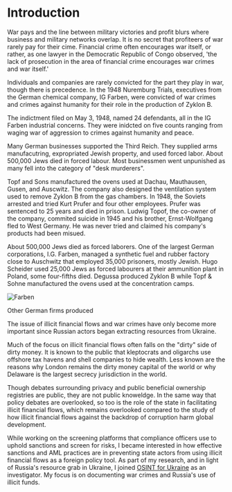 # Introduction

War pays and the line between military victories and profit blurs where business and military networks overlap. It is no secret that profiteers of war rarely pay for their cime. Financial crime often encourages war itself, or rather, as one lawyer in the Democratic Republic of Congo observed, 'the lack of prosecution in the area of financial crime encourages war crimes and war itself.'


Individuals and companies are rarely convicted for the part they play in war, though there is precedence. In the 1948 Nuremburg Trials, executives from the German chemical company, IG Farben, were convicted of war crimes and crimes against humanity for their role in the production of Zyklon B.

The indictment filed on May 3, 1948, named 24 defendants, all in the IG Farben industrial concerns. They were inidcted on five counts ranging from waging war of aggression to crimes against humanity and peace.

Many German businesses supported the Third Reich. They supplied arms manufacutring, expropriated Jewish property, and used forced labor. About 500,000 Jews died in forced labour. Most businessmen went unpunished as many fell into the category of "desk murderers". 

Topf and Sons manufactured the ovens used at Dachau, Mauthausen, Gusen, and Auscwitz. The company also designed the ventilation system used to remove Zyklon B from the gas chambers. In 1948, the Soviets arrested and tried Kurt Prufer and four other employees. Prufer was sentenced to 25 years and died in prison. Ludwig Topof, the co-owner of the company, commited suicide in 1945 and his brother, Ernst-Wolfgang fled to West Germany. He was never tried and claimed his company's products had been misued.   


About 500,000 Jews died as forced laborers. One of the largest German corporations, I.G. Farben, managed a synthetic fuel and rubber factory close to Auschwitz that employed 35,000 prisoners, mostly Jewish. Hugo Scheider used 25,000 Jews as forced labourers at their ammunition plant in Poland, some four-fifths died. Degussa produced Zyklon B while Topf & Sohne manufactured the ovens used at the concentration camps. 


![Farben](../assets/IG_FARBEN.jpg)



Other German firms produced 




The issue of illicit financial flows and war crimes have only become more important since
Russian actors began extracting resources from Ukraine. 

Much of the focus on illicit financial flows often falls on the "dirty" side of dirty money. It is known to the public that kleptocrats and oligarchs use offshore tax havens and shell companies to hide wealth. Less known are the reasons why London remains the dirty money capital of the world or why Delaware is the largest secrecy jurisdiction in the world. 

Though debates surrounding privacy and public beneficial ownership registries
are public, they are not public knoweldge. In the same way that policy debates
are overlooked, so too is the role of the state in facilitating illicit
financial flows, which remains overlooked compared to the study of how illicit
financial flows against the backdrop of corruption harm global development. 

While working on the screening platforms that compliance officers use to uphold
sanctions and screen for risks, I became interested in how effective sanctions
and AML practices are in preventing state actors from using illicit
financial flows as a foreign policy tool. As part of my research, and in light of Russia's resource grab in Ukraine, I joined [OSINT for Ukraine](https://www.osintforukraine.com/) as an investigator. My focus is on documenting war crimes and Russia's use of illicit funds. 




